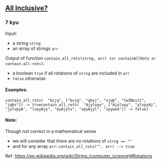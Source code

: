 <h2><a href=https://www.codewars.com/kata/5700c9acc1555755be00027e/train/javascript target="_blank">All Inclusive?</a></h2><h3>7 kyu</h3><p>Input: </p><ul><li>a string <code>strng</code></li><li>an array of strings <code>arr</code></li></ul><p>Output of function <code>contain_all_rots(strng, arr) (or containAllRots or contain-all-rots)</code>:</p><ul><li>a boolean <code>true</code> if all rotations of <code>strng</code> are included in <code>arr</code></li><li><code>false</code> otherwise</li></ul><h4 id="examples">Examples:</h4><pre><code>contain_all_rots(  "bsjq", ["bsjq", "qbsj", "sjqb", "twZNsslC", "jqbs"]) -&gt; truecontain_all_rots(  "Ajylvpy", ["Ajylvpy", "ylvpyAj", "jylvpyA", "lvpyAjy", "pyAjylv", "vpyAjyl", "ipywee"]) -&gt; false)</code></pre><h4 id="note">Note:</h4><p>Though not correct in a mathematical sense</p><ul><li>we will consider that there are no rotations of <code>strng == ""</code></li><li>and for any array <code>arr</code>: <code>contain_all_rots("", arr) --&gt; true</code></li></ul><p>Ref: <a href="https://en.wikipedia.org/wiki/String_(computer_science)#Rotations" data-turbolinks="false" target="_blank">https://en.wikipedia.org/wiki/String_(computer_science)#Rotations</a></p>